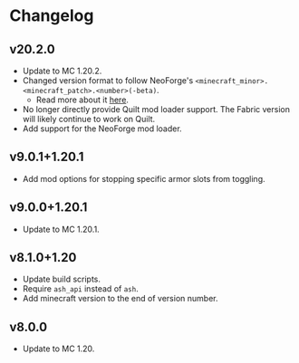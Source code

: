 # Changelog
## v20.2.0
- Update to MC 1.20.2.
- Changed version format to follow NeoForge's `<minecraft_minor>.<minecraft_patch>.<number>(-beta)`.
    - Read more about it [here](https://neoforged.net/news/20.2release/).
- No longer directly provide Quilt mod loader support. The Fabric version will likely continue to work on Quilt.
- Add support for the NeoForge mod loader.

## v9.0.1+1.20.1
- Add mod options for stopping specific armor slots from toggling.

## v9.0.0+1.20.1
- Update to MC 1.20.1.

## v8.1.0+1.20
- Update build scripts.
- Require `ash_api` instead of `ash`.
- Add minecraft version to the end of version number.

## v8.0.0
- Update to MC 1.20.

